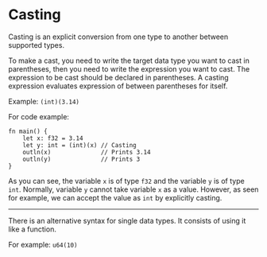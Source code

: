 # Casting
Casting is an explicit conversion from one type to another between supported types.

To make a cast, you need to write the target data type you want to cast in parentheses, then you need to write the expression you want to cast. The expression to be cast should be declared in parentheses. A casting expression evaluates expression of between parentheses for itself.

Example: `(int)(3.14)`

For code example:
```jule
fn main() {
    let x: f32 = 3.14
    let y: int = (int)(x) // Casting
    outln(x)              // Prints 3.14
    outln(y)              // Prints 3
}
```
As you can see, the variable `x` is of type `f32` and the variable `y` is of type `int`. Normally, variable `y` cannot take variable `x` as a value. However, as seen for example, we can accept the value as `int` by explicitly casting. 

---

There is an alternative syntax for single data types.
It consists of using it like a function.

For example: `u64(10)`
